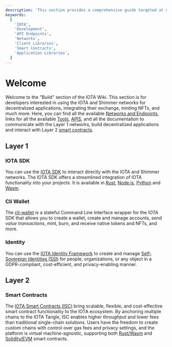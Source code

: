 ```yaml
---
description: 'This section provides a comprehensive guide targeted at developers who want to build on the IOTA network.'
keywords:
  [
    'IOTA',
    'Development',
    'API Endpoints',
    'Networks',
    'Client Libraries',
    'Smart Contracts',
    'Application Libraries',
  ]
---
```


# Welcome

Welcome to the "Build" section of the IOTA Wiki. This section is for developers interested in using the IOTA and Shimmer
networks for decentralized applications, integrating their exchange, minting NFTs, and much more. Here, you can find all
the available [Networks and Endpoints](networks-endpoints.mdx), links for all the available
[Tools](/build/tools), [APIS](/apis/welcome), and all the documentation to communicate with the Layer 1 networks,
build
decentralized applications and interact with Layer 2 [smart contracts](#smart-contracts).

## Layer 1

### IOTA SDK

You can use the [IOTA SDK](/iota-sdk/welcome) to interact directly with the IOTA and Shimmer networks. The
IOTA SDK offers a streamlined integration of IOTA functionality into your projects. It is available in
[Rust](/iota-sdk/getting-started/rust), [Node.js](/iota-sdk/getting-started/nodejs),
[Python](/iota-sdk/getting-started/python) and [Wasm](/iota-sdk/getting-started/wasm).

### Cli Wallet

The [cli-wallet](/cli-wallet/welcome) is a stateful Command Line Interface wrapper for the IOTA SDK that
allows you to create a wallet, create and manage accounts, send _value transactions_, mint, burn, and receive native
tokens and NFTs, and more.

### Identity

You can use the [IOTA Identity Framework](/identity.rs/introduction) to create and manage
[Self-Sovereign Identities (SSI)](/identity.rs/decentralized_identity) for people, organizations, or
any object in a GDPR-compliant, cost-efficient, and privacy-enabling manner.

## Layer 2

### Smart Contracts

The [IOTA Smart Contracts (ISC)](/learn/smart-contracts/introduction) bring scalable, flexible, and cost-effective smart
contract functionality to the IOTA ecosystem. By anchoring multiple chains to the IOTA Tangle, ISC enables
higher _throughput_ and lower fees than traditional single-chain solutions. Users have the freedom to create custom
chains with control over gas fees and privacy settings, and the platform is virtual machine-agnostic, supporting both
[Rust/Wasm](/wasp-wasm/introduction) and [Solidity/EVM](/wasp-evm/introduction)
smart contracts.
